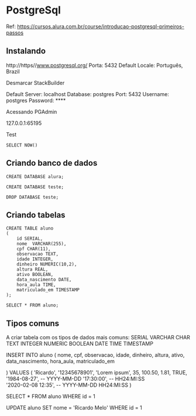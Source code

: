 # PostgreSql

Ref: https://cursos.alura.com.br/course/introducao-postgresql-primeiros-passos

## Instalando 

http://https//www.postgresql.org/
Porta: 5432
Default Locale: Português, Brazil

Desmarcar StackBuilder

Default
Server: localhost
Database: postgres
Port: 5432
Username: postgres
Password: **** <senha q criei>

Acessando PGAdmin

127.0.0.1:65195

Test
```
SELECT NOW()
```

## Criando banco de dados
```
CREATE DATABASE alura;

CREATE DATABASE teste;

DROP DATABASE teste;
```

## Criando tabelas

```
CREATE TABLE aluno
(
    id SERIAL,
    nome  VARCHAR(255),
    cpf CHAR(11),
    observacao TEXT,
    idade INTEGER,
    dinheiro NUMERIC(10,2),
    altura REAL,
    ativo BOOLEAN,
    data_nascimento DATE,
    hora_aula TIME,
    matriculado_em TIMESTAMP
);

SELECT * FROM aluno;
```


## Tipos comuns

A criar tabela com os tipos de dados mais comuns:
SERIAL
VARCHAR
CHAR
TEXT
INTEGER
NUMERIC
BOOLEAN
DATE
TIME
TIMESTAMP


INSERT INTO aluno (
    nome,
    cpf,
    observacao,
    idade,
    dinheiro,
    altura,
    ativo,
    data_nascimento,
    hora_aula,
    matriculado_em

) VALUES (
    'Ricardo',
    '12345678901',
    'Lorem ipsum',
    35,
    100.50,
    1.81,
    TRUE,
    '1984-08-27', -- YYYY-MM-DD
    '17:30:00',  -- HH24:MI:SS  
    '2020-02-08 12:35', -- YYYY-MM-DD HH24:MI:SS
)

SELECT * FROM aluno WHERE id = 1

UPDATE aluno SET 
    nome = 'Ricardo Melo'
WHERE id = 1    